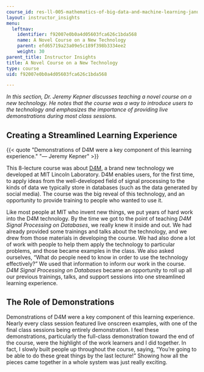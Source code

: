 ```yaml
---
course_id: res-ll-005-mathematics-of-big-data-and-machine-learning-january-iap-2020
layout: instructor_insights
menu:
  leftnav:
    identifier: f92007e0b0a4d05603fca626c1bda568
    name: A Novel Course on a New Technology
    parent: efd65719a23a09e5c189f398b3334ee2
    weight: 30
parent_title: Instructor Insights
title: A Novel Course on a New Technology
type: course
uid: f92007e0b0a4d05603fca626c1bda568

---
```


_In this section, Dr. Jeremy Kepner discusses teaching a novel course on a new technology. He notes that the course was a way to introduce users to the technology and emphasizes the importance of providing live demonstrations during most class sessions._

Creating a Streamlined Learning Experience 
-------------------------------------------

{{< quote "Demonstrations of D4M were a key component of this learning experience." "— Jeremy Kepner" >}}

This 8-lecture course was about [D4M](http://www.mit.edu/~kepner/D4M/), a brand new technology we developed at MIT Lincoln Laboratory. D4M enables users, for the first time, to apply ideas from the well-developed field of signal processing to the kinds of data we typically store in databases (such as the data generated by social media). The course was the big reveal of this technology, and an opportunity to provide training to people who wanted to use it.

Like most people at MIT who invent new things, we put years of hard work into the D4M technology. By the time we got to the point of teaching _D4M Signal Processing on Databases_, we really knew it inside and out. We had already provided some trainings and talks about the technology, and we drew from those materials in developing the course. We had also done a lot of work with people to help them apply the technology to particular problems, and those became examples in the class. We also asked ourselves, “What do people need to know in order to use the technology effectively?” We used that information to inform our work in the course. _D4M Signal Processing on Databases_ became an opportunity to roll up all our previous trainings, talks, and support sessions into one streamlined learning experience.

**The Role of Demonstrations**
------------------------------

Demonstrations of D4M were a key component of this learning experience. Nearly every class session featured live onscreen examples, with one of the final class sessions being entirely demonstration. I feel these demonstrations, particularly the full-class demonstration toward the end of the course, were the highlight of the work learners and I did together. In fact, I slowly built people up throughout the course, saying, “You’re going to be able to do these great things by the last lecture!” Showing how all the pieces came together in a whole system was just really exciting.